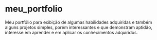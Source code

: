 # meu_portfolio
Meu portfólio para exibição de algumas habilidades adquiridas e também alguns projetos simples, porém interessantes e que demonstram aptidão, interesse em aprender e em aplicar os conhecimentos adquiridos.
